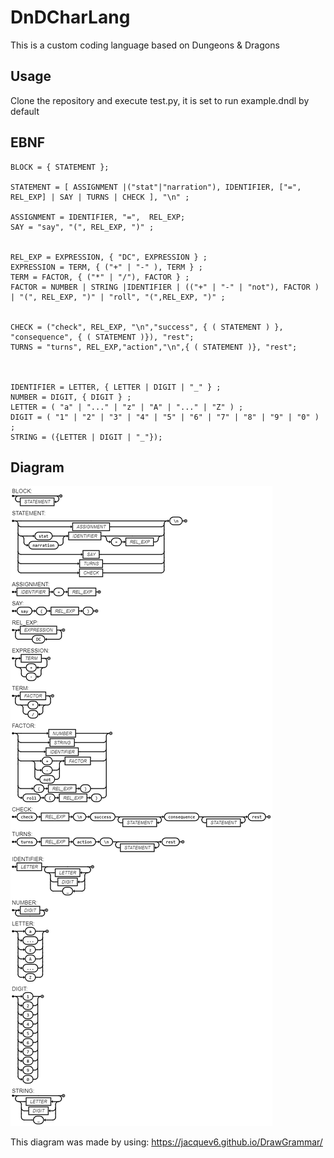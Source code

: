 # DnDCharLang

This is a custom coding language based on Dungeons & Dragons

## Usage
Clone the repository and execute test.py, it is set to run example.dndl by default

## EBNF
```
BLOCK = { STATEMENT };

STATEMENT = [ ASSIGNMENT |("stat"|"narration"), IDENTIFIER, ["=", REL_EXP] | SAY | TURNS | CHECK ], "\n" ;

ASSIGNMENT = IDENTIFIER, "=",  REL_EXP;
SAY = "say", "(", REL_EXP, ")" ;


REL_EXP = EXPRESSION, { "DC", EXPRESSION } ;
EXPRESSION = TERM, { ("+" | "-" ), TERM } ;
TERM = FACTOR, { ("*" | "/"), FACTOR } ;
FACTOR = NUMBER | STRING |IDENTIFIER | (("+" | "-" | "not"), FACTOR ) | "(", REL_EXP, ")" | "roll", "(",REL_EXP, ")" ;


CHECK = ("check", REL_EXP, "\n","success", { ( STATEMENT ) },  "consequence", { ( STATEMENT )}), "rest";
TURNS = "turns", REL_EXP,"action","\n",{ ( STATEMENT )}, "rest";



IDENTIFIER = LETTER, { LETTER | DIGIT | "_" } ;
NUMBER = DIGIT, { DIGIT } ;
LETTER = ( "a" | "..." | "z" | "A" | "..." | "Z" ) ;
DIGIT = ( "1" | "2" | "3" | "4" | "5" | "6" | "7" | "8" | "9" | "0" ) ;
STRING = ({LETTER | DIGIT | "_"});

```

## Diagram
![DS](Diagrama.png)

This diagram was made by using: https://jacquev6.github.io/DrawGrammar/